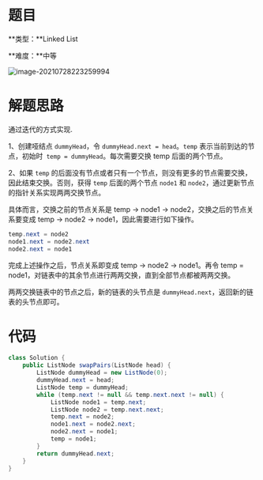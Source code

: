 # 题目

**类型：**Linked List

**难度：**中等



![image-20210728223259994](https://gitee.com/janeroad/iamge-cloud/raw/master/NoteImage/image-20210728223259994.png)















# 解题思路

通过迭代的方式实现.

1、创建哑结点 `dummyHead`，令 `dummyHead.next = head`。`temp` 表示当前到达的节点，初始时` temp = dummyHead`。每次需要交换 temp 后面的两个节点。

2、如果 `temp` 的后面没有节点或者只有一个节点，则没有更多的节点需要交换，因此结束交换。否则，获得 `temp` 后面的两个节点 `node1` 和 `node2`，通过更新节点的指针关系实现两两交换节点。

具体而言，交换之前的节点关系是 temp -> node1 -> node2，交换之后的节点关系要变成 temp -> node2 -> node1，因此需要进行如下操作。

~~~java
temp.next = node2
node1.next = node2.next
node2.next = node1
~~~

完成上述操作之后，节点关系即变成 temp -> node2 -> node1。再令 temp = node1，对链表中的其余节点进行两两交换，直到全部节点都被两两交换。

两两交换链表中的节点之后，新的链表的头节点是 `dummyHead.next`，返回新的链表的头节点即可。















# 代码

~~~java
class Solution {
    public ListNode swapPairs(ListNode head) {
        ListNode dummyHead = new ListNode(0);
        dummyHead.next = head;
        ListNode temp = dummyHead;
        while (temp.next != null && temp.next.next != null) {
            ListNode node1 = temp.next;
            ListNode node2 = temp.next.next;
            temp.next = node2;
            node1.next = node2.next;
            node2.next = node1;
            temp = node1;
        }
        return dummyHead.next;
    }
}
~~~

